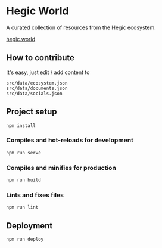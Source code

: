 # Hegic World
A curated collection of resources from the Hegic ecosystem.

[hegic.world](https://hegic.world)
 
## How to contribute
It's easy, just edit / add content to 
```
src/data/ecosystem.json
src/data/documents.json
src/data/socials.json
```

## Project setup
```
npm install
```

### Compiles and hot-reloads for development
```
npm run serve
```

### Compiles and minifies for production
```
npm run build
```

### Lints and fixes files
```
npm run lint
```

## Deployment
```
npm run deploy
```
